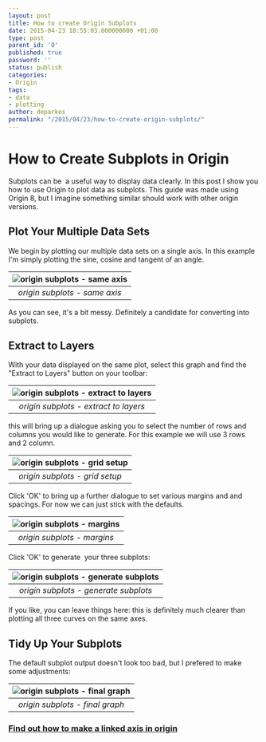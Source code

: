 ```yaml
---
layout: post
title: How to create Origin Subplots
date: 2015-04-23 18:55:03.000000000 +01:00
type: post
parent_id: '0'
published: true
password: ''
status: publish
categories:
- Origin
tags:
- data
- plotting
author: deparkes
permalink: "/2015/04/23/how-to-create-origin-subplots/"
---
```

<h1>How to Create Subplots in Origin</h1>
Subplots can be  a useful way to display data clearly. In this post I show you how to use Origin to plot data as subplots.
This guide was made using Origin 8, but I imagine something similar should work with other origin versions.
<h2>Plot Your Multiple Data Sets</h2>
We begin by plotting our multiple data sets on a single axis. In this example I'm simply plotting the sine, cosine and tangent of an angle.

| ![origin subplots - same axis]({{site.baseurl}}/assets/2015/04/Graph1-1024x724.png) |
|:--:|
| *origin subplots - same axis* |

As you can see, it's a bit messy. Definitely a candidate for converting into subplots.
<h2>Extract to Layers</h2>
With your data displayed on the same plot, select this graph and find the "Extract to Layers" button on your toolbar:

| ![origin subplots - extract to layers]({{site.baseurl}}/assets/2015/04/extract_to_layers.png) |
|:--:|
| *origin subplots - extract to layers* |

this will bring up a dialogue asking you to select the number of rows and columns you would like to generate. For this example we will use 3 rows and 2 column.

| ![origin subplots - grid setup]({{site.baseurl}}/assets/2015/04/GridSetup.png) |
|:--:|
| *origin subplots - grid setup* |

Click 'OK' to bring up a further dialogue to set various margins and and spacings. For now we can just stick with the defaults.

| ![origin subplots - margins]({{site.baseurl}}/assets/2015/04/Margins.png) |
|:--:|
| *origin subplots - margins* |

Click 'OK' to generate  your three subplots:

| ![origin subplots - generate subplots]({{site.baseurl}}/assets/2015/04/subplot_output.png) |
|:--:|
| *origin subplots - generate subplots* |

If you like, you can leave things here: this is definitely much clearer than plotting all three curves on the same axes.
<h2>Tidy Up Your Subplots</h2>
The default subplot output doesn't look too bad, but I prefered to make some adjustments:

| ![origin subplots - final graph]({{site.baseurl}}/assets/2015/04/Graph2-1024x724.png) |
|:--:|
| *origin subplots - final graph* |

<h3><a href="{{site.baseurl}}/2015/04/23/origin-linked-axis/">Find out how to make a linked axis in origin</a></h3>

